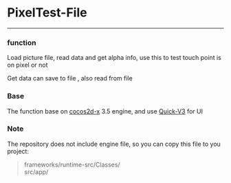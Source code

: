 # PixelTest-File
---

### function
Load picture file, read data and get alpha info, use this to test touch point is on pixel or not

Get data can save to file , also read from file

### Base
The function base on [cocos2d-x](http://www.cocos2d-x.org) 3.5 engine, and use [Quick-V3](http://www.cocos.com/doc/article/index?type=cocos2d-x&url=/doc/cocos-docs-master/catalog/framework/quick/zh.md) for UI

### Note  
The repository does not include engine file, so you can copy this file to you project:
> frameworks/runtime-src/Classes/  
> src/app/

